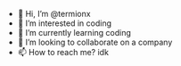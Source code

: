 - 👋 Hi, I’m @termionx
- 👀 I’m interested in coding
- 🌱 I’m currently learning coding
- 💞️ I’m looking to collaborate on a company
- 📫 How to reach me? idk

<!---
termionx/termionx is a ✨ special ✨ repository because its `README.md` (this file) appears on your GitHub profile.
You can click the Preview link to take a look at your changes.
--->
